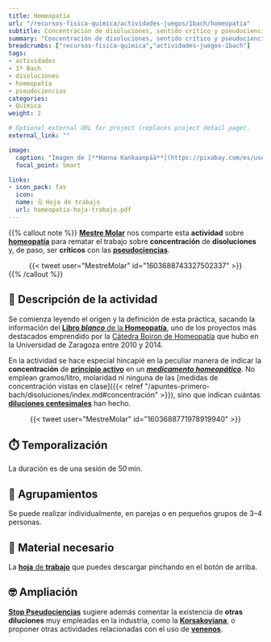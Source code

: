 ```yaml
---
title: Homeopatía
url: "/recursos-fisica-quimica/actividades-juegos/1bach/homeopatia"
subtitle: Concentración de disoluciones, sentido crítico y pseudociencias
summary: "Concentración de disoluciones, sentido crítico y pseudociencias."
breadcrumbs: ["recursos-fisica-quimica","actividades-juegos-1bach"]
tags:
- actividades
- 1º Bach
- disoluciones
- homeopatía
- pseudociencias
categories:
- Química
weight: 2

# Optional external URL for project (replaces project detail page).
external_link: ""

image:
  caption: "Imagen de [**Hanna Kankaanpää**](https://pixabay.com/es/users/eskimokettu-2231804/) en [Pixabay](https://pixabay.com/es/)"
  focal_point: Smart

links:
- icon_pack: fas
  icon:
  name: 🗒️ Hoja de trabajo
  url: homeopatia-hoja-trabajo.pdf
---
```


{{% callout note %}}
[**Mestre Molar**](https://twitter.com/MestreMolar) nos comparte esta **actividad** sobre [**homeopatía**](https://es.wikipedia.org/wiki/Homeopat%C3%ADa) para rematar el trabajo sobre **concentración** de **disoluciones** y, de paso, ser **críticos** con las [**pseudociencias**](https://es.wikipedia.org/wiki/Pseudociencia).
<div align="center">
{{< tweet user="MestreMolar" id="1603688743327502337" >}}
</div>
{{% /callout %}}

## 📜 Descripción de la actividad

Se comienza leyendo el origen y la definición de esta práctica, sacando la información del [**Libro *blanco*** de la **Homeopatía**](http://www.catedrahomeopatia.org/divulgacion/libro-blanco-homeopatia), uno de los proyectos más destacados emprendido por la [Cátedra Boiron de Homeopatía](http://www.catedrahomeopatia.org/) que hubo en la Universidad de Zaragoza entre 2010 y 2014.

En la actividad se hace especial hincapié en la peculiar manera de indicar la **concentración** de [**principio activo**](https://es.wikipedia.org/wiki/Principio_activo) en un [***medicamento homeopático***](https://es.wikipedia.org/wiki/Homeopat%C3%ADa). No emplean gramos/litro, molaridad ni ninguna de las [medidas de concentración vistas en clase]({{< relref "/apuntes-primero-bach/disoluciones/index.md#concentración" >}}), sino que indican cuántas [**diluciones centesimales**](https://es.wikipedia.org/wiki/Dilución_homeopática) han hecho.

<div align="center">
{{< tweet user="MestreMolar" id="1603688771978919940" >}}
</div>

## ⏱️ Temporalización

La duración es de una sesión de 50&thinsp;min.

## 👥 Agrupamientos

Se puede realizar individualmente, en parejas o en pequeños grupos de 3–4 personas.

## 💼 Material necesario
La [**hoja** de **trabajo**](homeopatia-hoja-trabajo.pdf) que puedes descargar pinchando en el botón de arriba.

## 🤓 Ampliación

[**Stop Pseudociencias**](https://twitter.com/StopPseudo) sugiere además comentar la existencia de **otras diluciones** muy empleadas en la industria, como la [**Korsakoviana**](https://twitter.com/StopPseudo/status/1604232790924566530), o proponer otras actividades relacionadas con el uso de [**venenos**](https://twitter.com/StopPseudo/status/1604233365666017280).